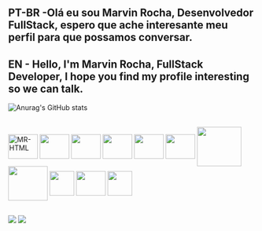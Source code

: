 ## PT-BR -Olá eu sou Marvin Rocha, Desenvolvedor FullStack, espero que ache interesante meu perfil para que possamos conversar.
## EN - Hello, I'm Marvin Rocha, FullStack Developer, I hope you find my profile interesting so we can talk.

![Anurag's GitHub stats](https://github-readme-stats.vercel.app/api?username=MarvinRo&show_icons=true&bg_color=0,000000,012e01,025d03&icon_color=04b406&title_color=04b406&text_color=5c5d5c&hide_border=true&ring_color=e4e4e4)

<div style="display: inline_block"><br>
  <img align="center" height="50" alt="MR-HTML" width="60"src="https://cdn.jsdelivr.net/gh/devicons/devicon@latest/icons/html5/html5-original.svg">
  <img align="center" height="50" width="60"src="https://cdn.jsdelivr.net/gh/devicons/devicon@latest/icons/css3/css3-original.svg">
  <img align="center" height="50" width="60"src="https://cdn.jsdelivr.net/gh/devicons/devicon@latest/icons/javascript/javascript-original.svg">
  <img align="center" height="50" width="60"src="https://cdn.jsdelivr.net/gh/devicons/devicon@latest/icons/react/react-original.svg">
  <img align="center" height="50" width="60"src="https://cdn.jsdelivr.net/gh/devicons/devicon@latest/icons/typescript/typescript-original.svg">
  <img align="center" height="50" width="60"src="https://cdn.jsdelivr.net/gh/devicons/devicon@latest/icons/tailwindcss/tailwindcss-original.svg">
  <img align="center" height="80" width="90"src="https://cdn.jsdelivr.net/gh/devicons/devicon@latest/icons/mysql/mysql-original-wordmark.svg">
  <img align="center" height="70" width="80"src="https://cdn.jsdelivr.net/gh/devicons/devicon@latest/icons/nodejs/nodejs-original-wordmark.svg">
  <img align="center" height="50" width=""src="https://cdn.jsdelivr.net/gh/devicons/devicon@latest/icons/antdesign/antdesign-original.svg">
  <img align="center" height="50" width="60"src="https://cdn.jsdelivr.net/gh/devicons/devicon@latest/icons/swagger/swagger-original.svg">
  <img align="center" height="50" width="50"src="https://img.icons8.com/?size=100&id=GaRO0SragvjM&format=png&color=ffffff">
  
  
</div>
  
  ##
 
<div> 
  <a href = "mailto:marvins.rocha@gmail.com"><img src="https://img.shields.io/badge/-Gmail-%23333?style=for-the-badge&logo=gmail&logoColor=white" target="_blank"></a>
  <a href="https://www.linkedin.com/in/marvin-rocha-84b28714a/" target="_blank"><img src="https://img.shields.io/badge/-LinkedIn-%230077B5?style=for-the-badge&logo=linkedin&logoColor=white" target="_blank"></a> 
</div>
